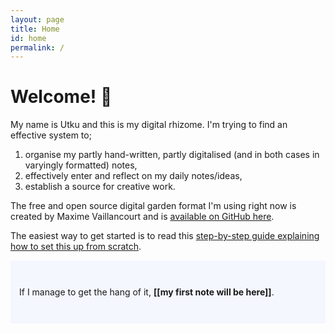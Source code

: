 ```yaml
---
layout: page
title: Home
id: home
permalink: /
---
```


# Welcome! 🌱

My name is Utku and this is my digital rhizome. I'm trying to find an effective system to;

  1. organise my partly hand-written, partly digitalised (and in both cases in varyingly formatted) notes,
  2. effectively enter and reflect on my daily notes/ideas,
  3. establish a source for creative work.

The free and open source digital garden format I'm using right now is created by Maxime Vaillancourt and is [available on GitHub here](https://github.com/maximevaillancourt/digital-garden-jekyll-template).

The easiest way to get started is to read this [step-by-step guide explaining how to set this up from scratch](https://maximevaillancourt.com/blog/setting-up-your-own-digital-garden-with-jekyll).

<p style="padding: 3em 1em; background: #f5f7ff; border-radius: 4px;">
  If I manage to get the hang of it, <span style="font-weight: bold">[[my first note will be here]]</span>.
</p>




<style>
  .wrapper {
    max-width: 46em;
  }
</style>

